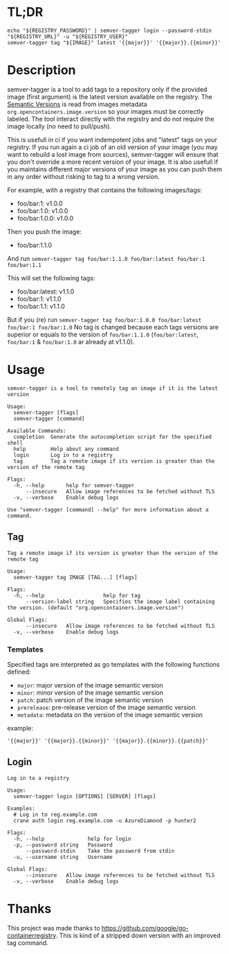 # TL;DR

```
echo "${REGISTRY_PASSWORD}" | semver-tagger login --password-stdin "${REGISTRY_URL}" -u "${REGISTRY_USER}"
semver-tagger tag "${IMAGE}" latest '{{major}}' '{{major}}.{{minor}}'
```

# Description

semver-tagger is a tool to add tags to a repository only if the provided image (first argument) is the latest version available on the registry.
The [Semantic Versions](http://semver.org) is read from images metadata `org.opencontainers.image.version` so your images must be correctly labeled.
The tool interact directly with the registry and do not require the image locally (no need to pull/push).

This is usefull in ci if you want indempotent jobs and "latest" tags on your registry.
If you run again a ci job of an old version of your image (you may want to rebuild a lost image from sources), semver-tagger will ensure that you don't override a more recent version of your image.
It is also usefull if you maintains different major versions of your image as you can push them in any order without risking to tag to a wrong version.

For example, with a registry that contains the following images/tags:

- foo/bar:1: v1.0.0
- foo/bar:1.0: v1.0.0
- foo/bar:1.0.0: v1.0.0

Then you push the image:
- foo/bar:1.1.0

And run  `semver-tagger tag foo/bar:1.1.0 foo/bar:latest foo/bar:1 foo/bar:1.1`

This will set the following tags:
- foo/bar:latest: v1.1.0
- foo/bar:1: v1.1.0
- foo/bar:1.1: v1.1.0

But if you (re) run `semver-tagger tag foo/bar:1.0.0 foo/bar:latest foo/bar:1 foo/bar:1.0`
No tag is changed because each tags versions are superior or equals to the version of `foo/bar:1.1.0` (`foo/bar:latest`, `foo/bar:1` & `foo/bar:1.0` ar already at v1.1.0).

# Usage

```
semver-tagger is a tool to remotely tag an image if it is the latest version

Usage:
  semver-tagger [flags]
  semver-tagger [command]

Available Commands:
  completion  Generate the autocompletion script for the specified shell
  help        Help about any command
  login       Log in to a registry
  tag         Tag a remote image if its version is greater than the version of the remote tag

Flags:
  -h, --help       help for semver-tagger
      --insecure   Allow image references to be fetched without TLS
  -v, --verbose    Enable debug logs

Use "semver-tagger [command] --help" for more information about a command.
```

## Tag

```
Tag a remote image if its version is greater than the version of the remote tag

Usage:
  semver-tagger tag IMAGE [TAG...] [flags]

Flags:
  -h, --help                   help for tag
      --version-label string   Specifies the image label containing the version. (default "org.opencontainers.image.version")

Global Flags:
      --insecure   Allow image references to be fetched without TLS
  -v, --verbose    Enable debug logs
```

### Templates

Specified tags are interpreted as go templates with the following functions defined:

- `major`: major version of the image semantic version
- `minor`: minor version of the image semantic version
- `patch`: patch version of the image semantic version
- `prerelease`: pre-release version of the image semantic version
- `metadata`: metadata on the version of the image semantic version

example:
```
'{{major}}' '{{major}}.{{minor}}' '{{major}}.{{minor}}.{{patch}}'
```

## Login

```
Log in to a registry

Usage:
  semver-tagger login [OPTIONS] [SERVER] [flags]

Examples:
  # Log in to reg.example.com
  crane auth login reg.example.com -u AzureDiamond -p hunter2

Flags:
  -h, --help              help for login
  -p, --password string   Password
      --password-stdin    Take the password from stdin
  -u, --username string   Username

Global Flags:
      --insecure   Allow image references to be fetched without TLS
  -v, --verbose    Enable debug logs
```

# Thanks

This project was made thanks to https://github.com/google/go-containerregistry.
This is kind of a stripped down version with an improved tag command.
